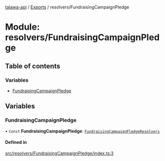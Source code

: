 [talawa-api](../README.md) / [Exports](../modules.md) / resolvers/FundraisingCampaignPledge

# Module: resolvers/FundraisingCampaignPledge

## Table of contents

### Variables

- [FundraisingCampaignPledge](resolvers_FundraisingCampaignPledge.md#fundraisingcampaignpledge)

## Variables

### FundraisingCampaignPledge

• `Const` **FundraisingCampaignPledge**: [`FundraisingCampaignPledgeResolvers`](types_generatedGraphQLTypes.md#fundraisingcampaignpledgeresolvers)

#### Defined in

[src/resolvers/FundraisingCampaignPledge/index.ts:3](https://github.com/PalisadoesFoundation/talawa-api/blob/53234da/src/resolvers/FundraisingCampaignPledge/index.ts#L3)
